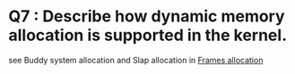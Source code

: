 # Q7 : Describe how dynamic memory allocation is supported in the kernel.

see Buddy system allocation and Slap allocation in [Frames allocation](../Notion/Concepts/Frames%20allocation.md)
